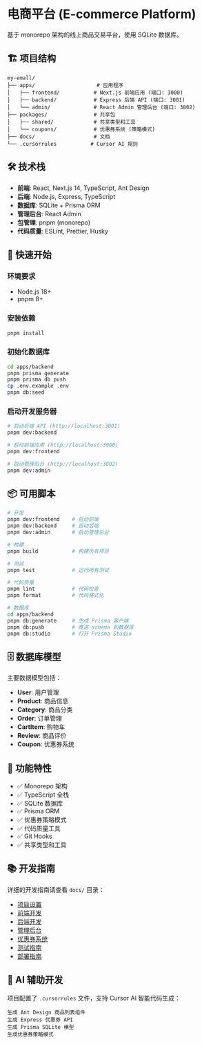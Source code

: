 # 电商平台 (E-commerce Platform)

基于 monorepo 架构的线上商品交易平台，使用 SQLite 数据库。

## 🏗️ 项目结构

```
my-emall/
├── apps/                    # 应用程序
│   ├── frontend/           # Next.js 前端应用 (端口: 3000)
│   ├── backend/            # Express 后端 API (端口: 3001)
│   └── admin/              # React Admin 管理后台 (端口: 3002)
├── packages/               # 共享包
│   ├── shared/             # 共享类型和工具
│   └── coupons/            # 优惠券系统 (策略模式)
├── docs/                   # 文档
└── .cursorrules           # Cursor AI 规则
```

## 🛠️ 技术栈

- **前端**: React, Next.js 14, TypeScript, Ant Design
- **后端**: Node.js, Express, TypeScript
- **数据库**: SQLite + Prisma ORM
- **管理后台**: React Admin
- **包管理**: pnpm (monorepo)
- **代码质量**: ESLint, Prettier, Husky

## 🚀 快速开始

### 环境要求

- Node.js 18+
- pnpm 8+

### 安装依赖

```bash
pnpm install
```

### 初始化数据库

```bash
cd apps/backend
pnpm prisma generate
pnpm prisma db push
cp .env.example .env
pnpm db:seed
```

### 启动开发服务器

```bash
# 启动后端 API (http://localhost:3001)
pnpm dev:backend

# 启动前端应用 (http://localhost:3000)
pnpm dev:frontend

# 启动管理后台 (http://localhost:3002)
pnpm dev:admin
```

## 📦 可用脚本

```bash
# 开发
pnpm dev:frontend    # 启动前端
pnpm dev:backend     # 启动后端
pnpm dev:admin       # 启动管理后台

# 构建
pnpm build           # 构建所有项目

# 测试
pnpm test            # 运行所有测试

# 代码质量
pnpm lint            # 代码检查
pnpm format          # 代码格式化

# 数据库
cd apps/backend
pnpm db:generate     # 生成 Prisma 客户端
pnpm db:push         # 推送 schema 到数据库
pnpm db:studio       # 打开 Prisma Studio
```

## 🗄️ 数据库模型

主要数据模型包括：

- **User**: 用户管理
- **Product**: 商品信息
- **Category**: 商品分类
- **Order**: 订单管理
- **CartItem**: 购物车
- **Review**: 商品评价
- **Coupon**: 优惠券系统

## 🎯 功能特性

- ✅ Monorepo 架构
- ✅ TypeScript 全栈
- ✅ SQLite 数据库
- ✅ Prisma ORM
- ✅ 优惠券策略模式
- ✅ 代码质量工具
- ✅ Git Hooks
- ✅ 共享类型和工具

## 📚 开发指南

详细的开发指南请查看 `docs/` 目录：

- [项目设置](docs/setup.markdown)
- [前端开发](docs/frontend.markdown)
- [后端开发](docs/backend.markdown)
- [管理后台](docs/admin.markdown)
- [优惠券系统](docs/coupons.markdown)
- [测试指南](docs/testing.markdown)
- [部署指南](docs/deployment.markdown)

## 🤖 AI 辅助开发

项目配置了 `.cursorrules` 文件，支持 Cursor AI 智能代码生成：

```
生成 Ant Design 商品列表组件
生成 Express 优惠券 API
生成 Prisma SQLite 模型
生成优惠券策略模式
```


